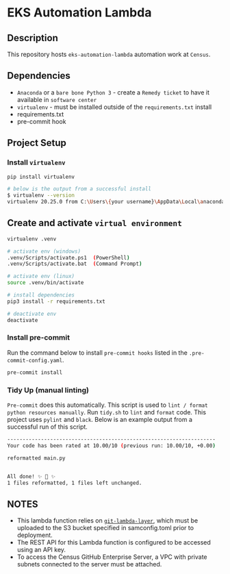 # EKS Automation Lambda

## Description

This repository hosts `eks-automation-lambda` automation work at `Census`.

## Dependencies

- `Anaconda` or a `bare bone Python 3` - create a `Remedy ticket` to have it available in `software center`
- `virtualenv` - must be installed outside of the `requirements.txt` install
- requirements.txt
- pre-commit hook

## Project Setup

### Install `virtualenv`

```sh
pip install virtualenv

# below is the output from a successful install
$ virtualenv --version
virtualenv 20.25.0 from C:\Users\{your username}\AppData\Local\anaconda3\Lib\site-packages\virtualenv\__init__.py
```

## Create and activate `virtual environment`

```sh
virtualenv .venv

# activate env (windows)
.venv/Scripts/activate.ps1  (PowerShell)
.venv/Scripts/activate.bat  (Command Prompt)

# activate env (linux)
source .venv/bin/activate

# install dependencies
pip3 install -r requirements.txt

# deactivate env
deactivate
```

### Install pre-commit

Run the command below to install `pre-commit hooks` listed in the `.pre-commit-config.yaml`.

```sh
pre-commit install
```

### Tidy Up (manual linting)

`Pre-commit` does this automatically. This script is used to `lint / format python resources manually`. Run `tidy.sh` to `lint` and `format` code. This project uses `pylint` and `black`. Below is an example output from a successful run of this script.

```sh
--------------------------------------------------------------------
Your code has been rated at 10.00/10 (previous run: 10.00/10, +0.00)

reformatted main.py


All done! ✨ 🍰 ✨
1 files reformatted, 1 files left unchanged.
```

## NOTES

- This lambda function relies on [`git-lambda-layer`](https://github.com/lambci/git-lambda-layer), which must be uploaded to the S3 bucket specified in samconfig.toml prior to deployment.
- The REST API for this Lambda function is configured to be accessed using an API key.
- To access the Census GitHub Enterprise Server, a VPC with private subnets connected to the server must be attached.
